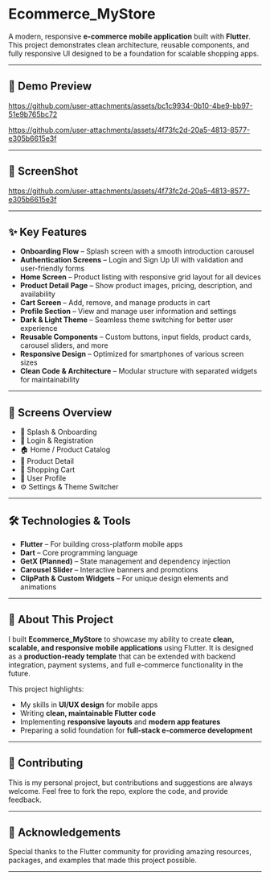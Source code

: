 # Ecommerce_MyStore  
A modern, responsive **e-commerce mobile application** built with **Flutter**. This project demonstrates clean architecture, reusable components, and fully responsive UI designed to be a foundation for scalable shopping apps.  

---

## 🎥 Demo Preview  

 https://github.com/user-attachments/assets/bc1c9934-0b10-4be9-bb97-51e9b765bc72 

 
 https://github.com/user-attachments/assets/4f73fc2d-20a5-4813-8577-e305b6615e3f


---

## 🎥 ScreenShot 

 https://github.com/user-attachments/assets/4f73fc2d-20a5-4813-8577-e305b6615e3f


---

## ✨ Key Features  
- **Onboarding Flow** – Splash screen with a smooth introduction carousel  
- **Authentication Screens** – Login and Sign Up UI with validation and user-friendly forms  
- **Home Screen** – Product listing with responsive grid layout for all devices  
- **Product Detail Page** – Show product images, pricing, description, and availability  
- **Cart Screen** – Add, remove, and manage products in cart  
- **Profile Section** – View and manage user information and settings  
- **Dark & Light Theme** – Seamless theme switching for better user experience  
- **Reusable Components** – Custom buttons, input fields, product cards, carousel sliders, and more  
- **Responsive Design** – Optimized for smartphones of various screen sizes  
- **Clean Code & Architecture** – Modular structure with separated widgets for maintainability  

---

## 📱 Screens Overview  
- 🧭 Splash & Onboarding  
- 🔐 Login & Registration  
- 🏠 Home / Product Catalog  
- 🧾 Product Detail  
- 🛒 Shopping Cart  
- 👤 User Profile  
- ⚙️ Settings & Theme Switcher  

---

## 🛠️ Technologies & Tools  
- **Flutter** – For building cross-platform mobile apps  
- **Dart** – Core programming language  
- **GetX (Planned)** – State management and dependency injection  
- **Carousel Slider** – Interactive banners and promotions  
- **ClipPath & Custom Widgets** – For unique design elements and animations  

---

## 🚀 About This Project  
I built **Ecommerce_MyStore** to showcase my ability to create **clean, scalable, and responsive mobile applications** using Flutter. It is designed as a **production-ready template** that can be extended with backend integration, payment systems, and full e-commerce functionality in the future.  

This project highlights:  
- My skills in **UI/UX design** for mobile apps  
- Writing **clean, maintainable Flutter code**  
- Implementing **responsive layouts** and **modern app features**  
- Preparing a solid foundation for **full-stack e-commerce development**  

---

## 🤝 Contributing  
This is my personal project, but contributions and suggestions are always welcome. Feel free to fork the repo, explore the code, and provide feedback.  

---

## 🙏 Acknowledgements  
Special thanks to the Flutter community for providing amazing resources, packages, and examples that made this project possible.  

---
